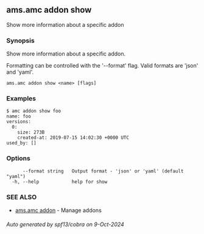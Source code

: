 ## ams.amc addon show

Show more information about a specific addon

### Synopsis

Show more information about a specific addon.

Formatting can be controlled with the '--format' flag.
Valid formats are 'json' and 'yaml'.

```
ams.amc addon show <name> [flags]
```

### Examples

```
$ amc addon show foo
name: foo
versions:
  0:
    size: 273B
    created-at: 2019-07-15 14:02:30 +0000 UTC
used_by: []

```

### Options

```
      --format string   Output format - 'json' or 'yaml' (default "yaml")
  -h, --help            help for show
```

### SEE ALSO

* [ams.amc addon](ams.amc_addon.md)	 - Manage addons

###### Auto generated by spf13/cobra on 9-Oct-2024
